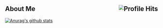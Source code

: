 <h2>About Me <img align="right" alt="Profile Hits" src="https://komarev.com/ghpvc/?username=MatiasIsGood&style=flat-square"></h2>




<a href="https://github.com/anuraghazra/github-readme-stats">
  <img align="center" src="https://github-readme-stats.anuraghazra1.vercel.app/api?username=MatiasIsGood&show_icons=true&include_all_commits=true&theme=material-palenight" alt="Anurag's github stats" />
</a>
